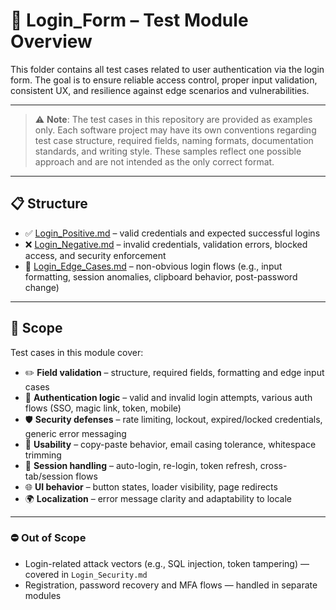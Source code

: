 # 🔐 Login_Form – Test Module Overview

This folder contains all test cases related to user authentication via the login form. The goal is to ensure reliable access control, proper input validation, consistent UX, and resilience against edge scenarios and vulnerabilities.

---

> ⚠️ **Note**: The test cases in this repository are provided as examples only. Each software project may have its own conventions regarding test case structure, required fields, naming formats, documentation standards, and writing style. These samples reflect one possible approach and are not intended as the only correct format.

---

## 📋 Structure

- ✅ [Login_Positive.md](./Login_Positive.md) – valid credentials and expected successful logins  
- ❌ [Login_Negative.md](./Login_Negative.md) – invalid credentials, validation errors, blocked access, and security enforcement  
- 🧠 [Login_Edge_Cases.md](./Login_Edge_Cases.md) – non-obvious login flows (e.g., input formatting, session anomalies, clipboard behavior, post-password change)

---

## 🎯 Scope

Test cases in this module cover:

- ✏️ **Field validation** – structure, required fields, formatting and edge input cases  
- 🔐 **Authentication logic** – valid and invalid login attempts, various auth flows (SSO, magic link, token, mobile)  
- 🛡️ **Security defenses** – rate limiting, lockout, expired/locked credentials, generic error messaging  
- 📲 **Usability** – copy-paste behavior, email casing tolerance, whitespace trimming  
- 🔁 **Session handling** – auto-login, re-login, token refresh, cross-tab/session flows  
- 🌐 **UI behavior** – button states, loader visibility, page redirects  
- 🌍 **Localization** – error message clarity and adaptability to locale

---

### ⛔ Out of Scope

- Login-related attack vectors (e.g., SQL injection, token tampering) — covered in `Login_Security.md`  
- Registration, password recovery and MFA flows — handled in separate modules  